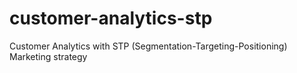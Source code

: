 # customer-analytics-stp
Customer Analytics with STP (Segmentation-Targeting-Positioning) Marketing strategy 
